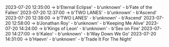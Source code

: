 2023-07-20 12:35:00 -> b'Eternal Eclipse' - b'unknown' - b'Fate of the Fallen'
2023-07-20 12:37:00 -> b'TWO LANES' - b'unknown' - b'Ascend'
2023-07-20 12:38:00 -> b'TWO LANES' - b'unknown' - b'Ascend'
2023-07-20 12:58:00 -> b'Jonathan Roy' - b'unknown' - b'Keeping Me Alive'
2023-07-20 14:24:00 -> b'Kings of Leon' - b'unknown' - b'Sex on Fire'
2023-07-20 14:27:00 -> b'Kaleo' - b'unknown' - b'Way Down We Go'
2023-07-20 14:31:00 -> b'Haevn' - b'unknown' - b'Trade It For The Night'
